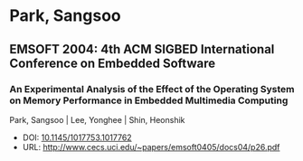 # Park, Sangsoo

## EMSOFT 2004: 4th ACM SIGBED International Conference on Embedded Software

### An Experimental Analysis of the Effect of the Operating System on Memory Performance in Embedded Multimedia Computing
Park, Sangsoo | Lee, Yonghee | Shin, Heonshik
* DOI: [10.1145/1017753.1017762](https://doi.org/10.1145/1017753.1017762)
* URL: <http://www.cecs.uci.edu/~papers/emsoft0405/docs04/p26.pdf>

